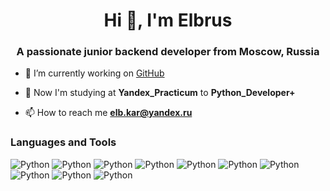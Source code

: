 <h1 align="center">Hi 👋, I'm Elbrus</h1>
<h3 align="center">A passionate junior backend developer from Moscow, Russia</h3>

- 🔭 I’m currently working on [GitHub](https://github.com/Kelbrus)

- 🌱 Now I'm studying at **Yandex_Practicum** to **Python_Developer+**

- 📫 How to reach me **elb.kar@yandex.ru**

### Languages and Tools
![Python](https://img.shields.io/badge/-Python-23396e?style=for-the-badge&logo=python&logoColor=00ff2a&?logoWidth=40)
![Python](https://img.shields.io/badge/-Python-23396e?style=for-the-badge&logo=python&logoColor=00ff2a&?logoWidth=40)
![Python](https://img.shields.io/badge/-Python-23396e?style=for-the-badge&logo=python&logoColor=00ff2a&?logoWidth=40)
![Python](https://img.shields.io/badge/-Python-23396e?style=for-the-badge&logo=python&logoColor=00ff2a&?logoWidth=40)
![Python](https://img.shields.io/badge/-Python-23396e?style=for-the-badge&logo=python&logoColor=00ff2a&?logoWidth=40)
![Python](https://img.shields.io/badge/-Python-23396e?style=for-the-badge&logo=python&logoColor=00ff2a&?logoWidth=40)
![Python](https://img.shields.io/badge/-Python-23396e?style=for-the-badge&logo=python&logoColor=00ff2a&?logoWidth=40)
![Python](https://img.shields.io/badge/-Python-23396e?style=for-the-badge&logo=python&logoColor=00ff2a&?logoWidth=40)
![Python](https://img.shields.io/badge/-Python-23396e?style=for-the-badge&logo=python&logoColor=00ff2a&?logoWidth=40)
![Python](https://img.shields.io/badge/-Python-23396e?style=for-the-badge&logo=python&logoColor=00ff2a&?logoWidth=40)
